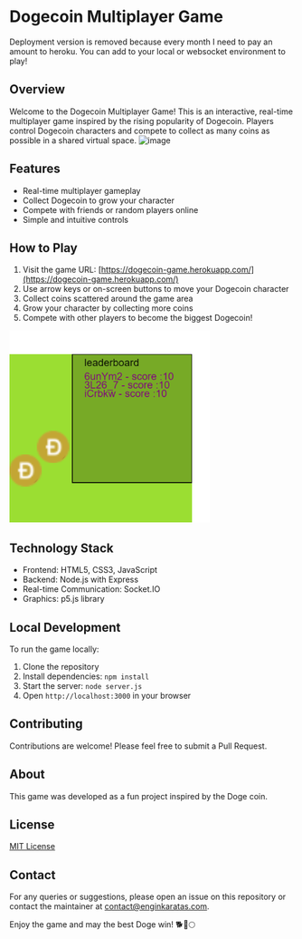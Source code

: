 # Dogecoin Multiplayer Game

Deployment version is removed because every month I need to pay an amount to heroku. You can add to your local or websocket environment to play!
## Overview
Welcome to the Dogecoin Multiplayer Game! This is an interactive, real-time multiplayer game inspired by the rising popularity of Dogecoin. Players control Dogecoin characters and compete to collect as many coins as possible in a shared virtual space.
![image](https://github.com/user-attachments/assets/46c40f04-891f-49e9-935c-f490a4bd3ada)


## Features
- Real-time multiplayer gameplay
- Collect Dogecoin to grow your character
- Compete with friends or random players online
- Simple and intuitive controls

## How to Play
1. Visit the game URL: [https://dogecoin-game.herokuapp.com/](https://dogecoin-game.herokuapp.com/)
2. Use arrow keys or on-screen buttons to move your Dogecoin character
3. Collect coins scattered around the game area
4. Grow your character by collecting more coins
5. Compete with other players to become the biggest Dogecoin!

![Gameplay Screenshot](3.png)

## Technology Stack
- Frontend: HTML5, CSS3, JavaScript
- Backend: Node.js with Express
- Real-time Communication: Socket.IO
- Graphics: p5.js library

## Local Development
To run the game locally:

1. Clone the repository
2. Install dependencies: `npm install`
3. Start the server: `node server.js`
4. Open `http://localhost:3000` in your browser

## Contributing
Contributions are welcome! Please feel free to submit a Pull Request.

## About
This game was developed as a fun project inspired by the Doge coin. 

## License
[MIT License](LICENSE)

## Contact
For any queries or suggestions, please open an issue on this repository or contact the maintainer at [contact@enginkaratas.com](mailto:contact@enginkaratas.com).

Enjoy the game and may the best Doge win! 🐕🚀🌕

